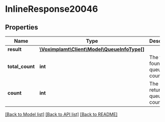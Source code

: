 # InlineResponse20046

## Properties
Name | Type | Description | Notes
------------ | ------------- | ------------- | -------------
**result** | [**\Voximplamt\Client\Model\QueueInfoType[]**](QueueInfoType.md) |  | [optional] 
**total_count** | **int** | The total found queue count. | [optional] 
**count** | **int** | The returned queue count. | [optional] 

[[Back to Model list]](../README.md#documentation-for-models) [[Back to API list]](../README.md#documentation-for-api-endpoints) [[Back to README]](../README.md)


